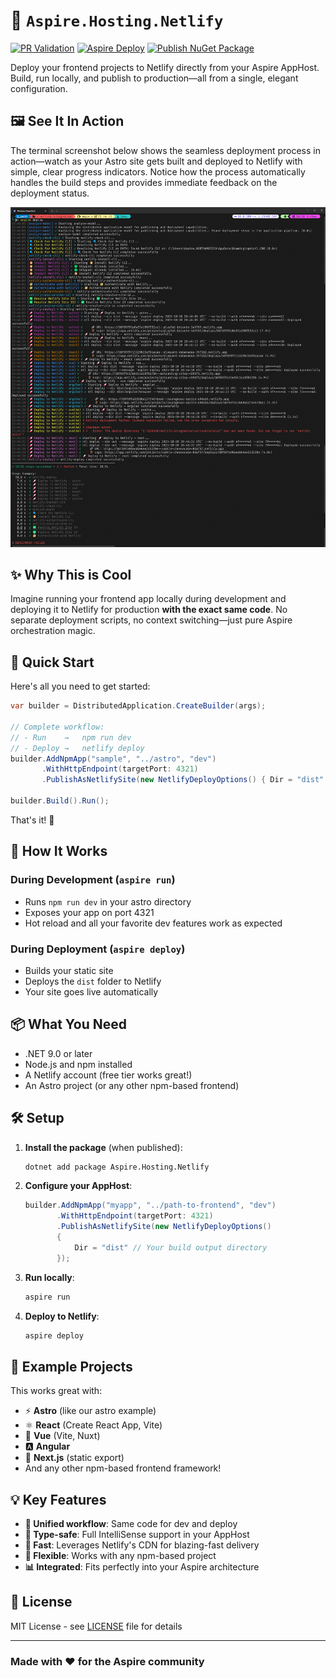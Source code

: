 # 🚀 `Aspire.Hosting.Netlify`

[![PR Validation](https://github.com/IEvangelist/netlify-aspire-integration/actions/workflows/pr-validation.yml/badge.svg)](https://github.com/IEvangelist/netlify-aspire-integration/actions/workflows/pr-validation.yml) [![Aspire Deploy](https://github.com/IEvangelist/netlify-aspire-integration/actions/workflows/aspire-deploy.yml/badge.svg)](https://github.com/IEvangelist/netlify-aspire-integration/actions/workflows/aspire-deploy.yml) [![Publish NuGet Package](https://github.com/IEvangelist/netlify-aspire-integration/actions/workflows/publish-nuget.yml/badge.svg)](https://github.com/IEvangelist/netlify-aspire-integration/actions/workflows/publish-nuget.yml)

Deploy your frontend projects to Netlify directly from your Aspire AppHost. Build, run locally, and publish to production—all from a single, elegant configuration.

## 🖼️ See It In Action

The terminal screenshot below shows the seamless deployment process in action—watch as your Astro site gets built and deployed to Netlify with simple, clear progress indicators. Notice how the process automatically handles the build steps and provides immediate feedback on the deployment status.

![Terminal window showing a successful Netlify deployment process with green checkmarks indicating completed build steps and deploy confirmation messages](assets/deploy.png)

## ✨ Why This is Cool

Imagine running your frontend app locally during development and deploying it to Netlify for production **with the exact same code**. No separate deployment scripts, no context switching—just pure Aspire orchestration magic.

## 🎯 Quick Start

Here's all you need to get started:

```csharp
var builder = DistributedApplication.CreateBuilder(args);

// Complete workflow:
// - Run    →   npm run dev
// - Deploy →   netlify deploy
builder.AddNpmApp("sample", "../astro", "dev")
       .WithHttpEndpoint(targetPort: 4321)
       .PublishAsNetlifySite(new NetlifyDeployOptions() { Dir = "dist" });

builder.Build().Run();
```

That's it! 🎉

## 🔄 How It Works

### During Development (`aspire run`)

- Runs `npm run dev` in your astro directory
- Exposes your app on port 4321
- Hot reload and all your favorite dev features work as expected

### During Deployment (`aspire deploy`)

- Builds your static site
- Deploys the `dist` folder to Netlify
- Your site goes live automatically

## 📦 What You Need

- .NET 9.0 or later
- Node.js and npm installed
- A Netlify account (free tier works great!)
- An Astro project (or any other npm-based frontend)

## 🛠️ Setup

1. **Install the package** (when published):

   ```bash
   dotnet add package Aspire.Hosting.Netlify
   ```

2. **Configure your AppHost**:

   ```csharp
   builder.AddNpmApp("myapp", "../path-to-frontend", "dev")
          .WithHttpEndpoint(targetPort: 4321)
          .PublishAsNetlifySite(new NetlifyDeployOptions() 
          { 
              Dir = "dist" // Your build output directory
          });
   ```

3. **Run locally**:

   ```bash
   aspire run
   ```

4. **Deploy to Netlify**:

   ```bash
   aspire deploy
   ```

## 🎨 Example Projects

This works great with:

- ⚡ **Astro** (like our astro example)
- ⚛️ **React** (Create React App, Vite)
- 💚 **Vue** (Vite, Nuxt)
- 🅰️ **Angular**
- 📘 **Next.js** (static export)
- And any other npm-based frontend framework!

## 💡 Key Features

- **🔄 Unified workflow**: Same code for dev and deploy
- **🎯 Type-safe**: Full IntelliSense support in your AppHost
- **🚀 Fast**: Leverages Netlify's CDN for blazing-fast delivery
- **🔧 Flexible**: Works with any npm-based project
- **📊 Integrated**: Fits perfectly into your Aspire architecture

## 📝 License

MIT License - see [LICENSE](LICENSE) file for details

---

### Made with ❤️ for the Aspire community
